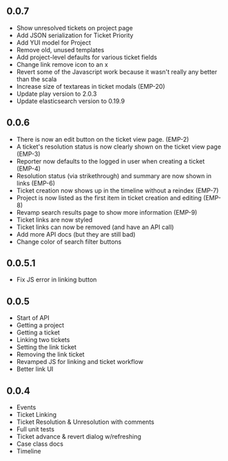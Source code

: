 ## 0.0.7
 * Show unresolved tickets on project page
 * Add JSON serialization for Ticket Priority
 * Add YUI model for Project
 * Remove old, unused templates
 * Add project-level defaults for various ticket fields
 * Change link remove icon to an x
 * Revert some of the Javascript work because it wasn't really any better than the scala
 * Increase size of textareas in ticket modals (EMP-20)
 * Update play version to 2.0.3
 * Update elasticsearch version to 0.19.9

## 0.0.6
 * There is now an edit button on the ticket view page. (EMP-2)
 * A ticket's resolution status is now clearly shown on the ticket view page (EMP-3)
 * Reporter now defaults to the logged in user when creating a ticket (EMP-4)
 * Resolution status (via strikethrough) and summary are now shown in links (EMP-6)
 * Ticket creation now shows up in the timeline without a reindex (EMP-7)
 * Project is now listed as the first item in ticket creation and editing (EMP-8)
 * Revamp search results page to show more information (EMP-9)
 * Ticket links are now styled
 * Ticket links can now be removed (and have an API call)
 * Add more API docs (but they are still bad)
 * Change color of search filter buttons

## 0.0.5.1
 * Fix JS error in linking button

## 0.0.5
 * Start of API
  * Getting a project
  * Getting a ticket
  * Linking two tickets
  * Setting the link ticket
  * Removing the link ticket
 * Revamped JS for linking and ticket workflow
 * Better link UI

## 0.0.4
 * Events
 * Ticket Linking
 * Ticket Resolution & Unresolution with comments
  * Full unit tests
 * Ticket advance & revert dialog w/refreshing
 * Case class docs
 * Timeline
